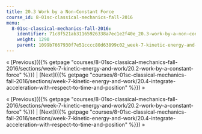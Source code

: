 ```yaml
---
title: 20.3 Work by a Non-Constant Force
course_id: 8-01sc-classical-mechanics-fall-2016
menu:
  8-01sc-classical-mechanics-fall-2016:
    identifier: 71c8f521ab31165926338a7ec1e2f40e_20.3-work-by-a-non-constant-force
    weight: 1290
    parent: 1099b7667930f7e51cccc80d63899c02_week-7-kinetic-energy-and-work
---
```

« [Previous]({{% getpage "courses/8-01sc-classical-mechanics-fall-2016/sections/week-7-kinetic-energy-and-work/20.2-work-by-a-constant-force" %}}) | [Next]({{% getpage "courses/8-01sc-classical-mechanics-fall-2016/sections/week-7-kinetic-energy-and-work/20.4-integrate-acceleration-with-respect-to-time-and-position" %}}) »

« [Previous]({{% getpage "courses/8-01sc-classical-mechanics-fall-2016/sections/week-7-kinetic-energy-and-work/20.2-work-by-a-constant-force" %}}) | [Next]({{% getpage "courses/8-01sc-classical-mechanics-fall-2016/sections/week-7-kinetic-energy-and-work/20.4-integrate-acceleration-with-respect-to-time-and-position" %}}) »